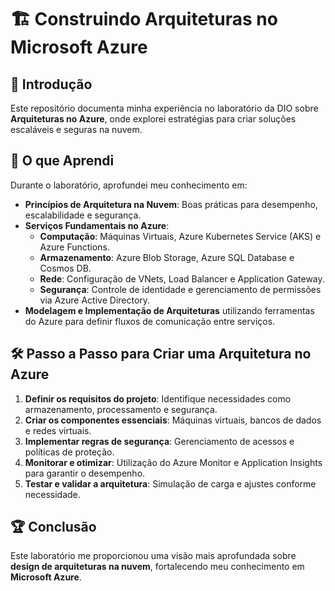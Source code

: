 # 🏗️ Construindo Arquiteturas no Microsoft Azure

## 📌 Introdução
Este repositório documenta minha experiência no laboratório da DIO sobre **Arquiteturas no Azure**, onde explorei estratégias para criar soluções escaláveis e seguras na nuvem.

## 🚀 O que Aprendi
Durante o laboratório, aprofundei meu conhecimento em:
- **Princípios de Arquitetura na Nuvem**: Boas práticas para desempenho, escalabilidade e segurança.
- **Serviços Fundamentais no Azure**:
  - **Computação**: Máquinas Virtuais, Azure Kubernetes Service (AKS) e Azure Functions.
  - **Armazenamento**: Azure Blob Storage, Azure SQL Database e Cosmos DB.
  - **Rede**: Configuração de VNets, Load Balancer e Application Gateway.
  - **Segurança**: Controle de identidade e gerenciamento de permissões via Azure Active Directory.
- **Modelagem e Implementação de Arquiteturas** utilizando ferramentas do Azure para definir fluxos de comunicação entre serviços.

## 🛠️ Passo a Passo para Criar uma Arquitetura no Azure
1. **Definir os requisitos do projeto**: Identifique necessidades como armazenamento, processamento e segurança.
2. **Criar os componentes essenciais**: Máquinas virtuais, bancos de dados e redes virtuais.
3. **Implementar regras de segurança**: Gerenciamento de acessos e políticas de proteção.
4. **Monitorar e otimizar**: Utilização do Azure Monitor e Application Insights para garantir o desempenho.
5. **Testar e validar a arquitetura**: Simulação de carga e ajustes conforme necessidade.

## 🏆 Conclusão
Este laboratório me proporcionou uma visão mais aprofundada sobre **design de arquiteturas na nuvem**, fortalecendo meu conhecimento em **Microsoft Azure**.

